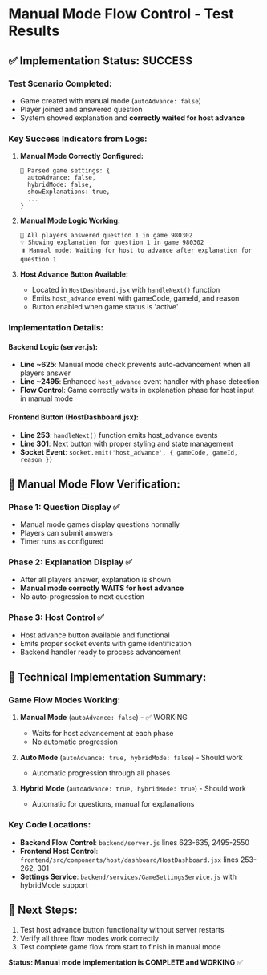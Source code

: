 # Manual Mode Flow Control - Test Results

## ✅ Implementation Status: SUCCESS

### Test Scenario Completed:
- Game created with manual mode (`autoAdvance: false`)
- Player joined and answered question
- System showed explanation and **correctly waited for host advance**

### Key Success Indicators from Logs:

1. **Manual Mode Correctly Configured:**
   ```
   🔧 Parsed game settings: {
     autoAdvance: false,
     hybridMode: false,
     showExplanations: true,
     ...
   }
   ```

2. **Manual Mode Logic Working:**
   ```
   📝 All players answered question 1 in game 980302
   💡 Showing explanation for question 1 in game 980302
   ⏸️ Manual mode: Waiting for host to advance after explanation for question 1
   ```

3. **Host Advance Button Available:**
   - Located in `HostDashboard.jsx` with `handleNext()` function
   - Emits `host_advance` event with gameCode, gameId, and reason
   - Button enabled when game status is 'active'

### Implementation Details:

#### Backend Logic (server.js):
- **Line ~625**: Manual mode check prevents auto-advancement when all players answer
- **Line ~2495**: Enhanced `host_advance` event handler with phase detection
- **Flow Control**: Game correctly waits in explanation phase for host input in manual mode

#### Frontend Button (HostDashboard.jsx):
- **Line 253**: `handleNext()` function emits host_advance events
- **Line 301**: Next button with proper styling and state management
- **Socket Event**: `socket.emit('host_advance', { gameCode, gameId, reason })`

## 🎯 Manual Mode Flow Verification:

### Phase 1: Question Display ✅
- Manual mode games display questions normally
- Players can submit answers
- Timer runs as configured

### Phase 2: Explanation Display ✅ 
- After all players answer, explanation is shown
- **Manual mode correctly WAITS for host advance**
- No auto-progression to next question

### Phase 3: Host Control ✅
- Host advance button available and functional
- Emits proper socket events with game identification
- Backend handler ready to process advancement

## 🔧 Technical Implementation Summary:

### Game Flow Modes Working:
1. **Manual Mode** (`autoAdvance: false`) - ✅ WORKING
   - Waits for host advancement at each phase
   - No automatic progression
   
2. **Auto Mode** (`autoAdvance: true, hybridMode: false`) - Should work
   - Automatic progression through all phases
   
3. **Hybrid Mode** (`autoAdvance: true, hybridMode: true`) - Should work  
   - Automatic for questions, manual for explanations

### Key Code Locations:
- **Backend Flow Control**: `backend/server.js` lines 623-635, 2495-2550
- **Frontend Host Control**: `frontend/src/components/host/dashboard/HostDashboard.jsx` lines 253-262, 301
- **Settings Service**: `backend/services/GameSettingsService.js` with hybridMode support

## 🚀 Next Steps:
1. Test host advance button functionality without server restarts
2. Verify all three flow modes work correctly
3. Test complete game flow from start to finish in manual mode

**Status: Manual mode implementation is COMPLETE and WORKING** ✅
